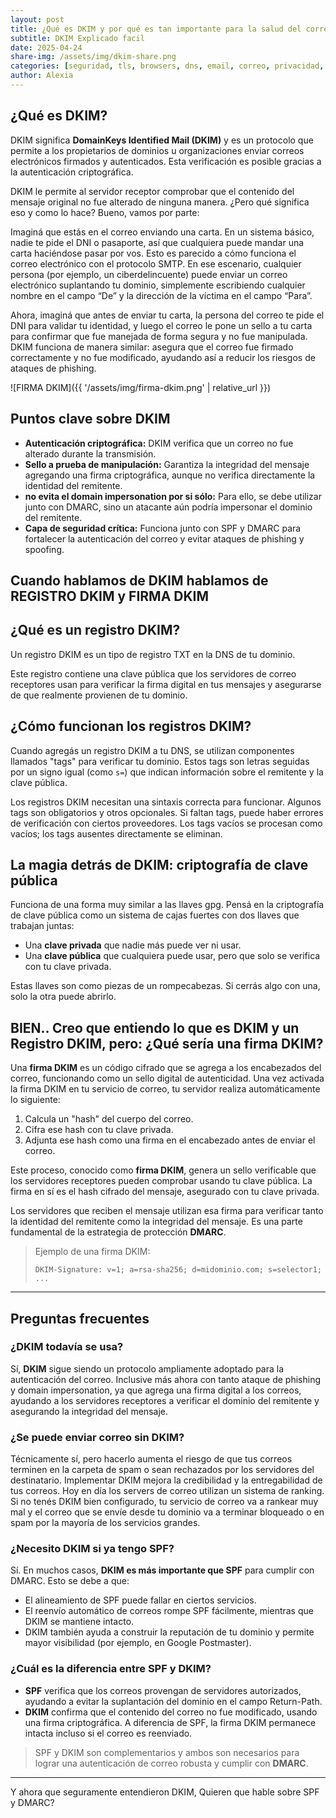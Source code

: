 ```yaml
---
layout: post
title: ¿Qué es DKIM y por qué es tan importante para la salud del correo electrónico? 
subtitle: DKIM Explicado facil
date: 2025-04-24
share-img: /assets/img/dkim-share.png
categories: [seguridad, tls, browsers, dns, email, correo, privacidad, web, ciberseguridad]
author: Alexia
---
```


## ¿Qué es DKIM?

DKIM significa **DomainKeys Identified Mail (DKIM)** y es un protocolo que permite a los propietarios de dominios u organizaciones enviar correos electrónicos firmados y autenticados. Esta 
verificación es posible gracias a la autenticación criptográfica.

DKIM le permite al servidor receptor comprobar que el contenido del mensaje original no fue alterado de ninguna manera. ¿Pero qué significa eso y como lo hace? Bueno, vamos por parte:

Imaginá que estás en el correo enviando una carta. En un sistema básico, nadie te pide el DNI o pasaporte, así que cualquiera puede mandar una carta haciéndose pasar por vos. Esto es parecido a 
cómo funciona el correo electrónico con el protocolo SMTP. En ese escenario, cualquier persona (por ejemplo, un ciberdelincuente) puede enviar un correo electrónico suplantando tu dominio, 
simplemente escribiendo cualquier nombre en el campo “De” y la dirección de la víctima en el campo “Para”.

Ahora, imaginá que antes de enviar tu carta, la persona del correo te pide el DNI para validar tu identidad, y luego el correo le pone un sello a tu carta para confirmar que fue manejada de forma 
segura y no fue manipulada. DKIM funciona de manera similar: asegura que el correo fue firmado correctamente y no fue modificado, ayudando así a reducir los riesgos de ataques de phishing.

![FIRMA DKIM]({{ '/assets/img/firma-dkim.png' | relative_url }})

## Puntos clave sobre DKIM

- **Autenticación criptográfica:** DKIM verifica que un correo no fue alterado durante la transmisión.
- **Sello a prueba de manipulación:** Garantiza la integridad del mensaje agregando una firma criptográfica, aunque no verifica directamente la identidad del remitente.
- **no evita el domain impersonation por si sólo:** Para ello, se debe utilizar junto con DMARC, sino un atacante aún podría impersonar el dominio del remitente.
- **Capa de seguridad crítica:** Funciona junto con SPF y DMARC para fortalecer la autenticación del correo y evitar ataques de phishing y spoofing.

## Cuando hablamos de DKIM hablamos de REGISTRO DKIM y FIRMA DKIM

## ¿Qué es un registro DKIM?

Un registro DKIM es un tipo de registro TXT en la DNS de tu dominio. 

Este registro contiene una clave pública que los servidores de correo receptores usan para verificar la firma digital en tus mensajes y asegurarse de que realmente provienen de tu dominio.

## ¿Cómo funcionan los registros DKIM?

Cuando agregás un registro DKIM a tu DNS, se utilizan componentes llamados "tags" para verificar tu dominio. Estos tags son letras seguidas por un signo igual (como `s=`) que indican información 
sobre el remitente y la clave pública.

Los registros DKIM necesitan una sintaxis correcta para funcionar. Algunos tags son obligatorios y otros opcionales. Si faltan tags, puede haber errores de verificación con ciertos proveedores. 
Los tags vacíos se procesan como vacíos; los tags ausentes directamente se eliminan.


## La magia detrás de DKIM: criptografía de clave pública

Funciona de una forma muy similar a las llaves gpg. Pensá en la criptografía de clave pública como un sistema de cajas fuertes con dos llaves que trabajan juntas:

- Una **clave privada** que nadie más puede ver ni usar.
- Una **clave pública** que cualquiera puede usar, pero que solo se verifica con tu clave privada.

Estas llaves son como piezas de un rompecabezas. Si cerrás algo con una, solo la otra puede abrirlo.

## BIEN.. Creo que entiendo lo que es DKIM y un Registro DKIM, pero: ¿Qué sería una firma DKIM?

Una **firma DKIM** es un código cifrado que se agrega a los encabezados del correo, funcionando como un sello digital de autenticidad. Una vez activada la firma DKIM en tu servicio de correo, tu 
servidor realiza automáticamente lo siguiente:

1. Calcula un "hash" del cuerpo del correo.
2. Cifra ese hash con tu clave privada.
3. Adjunta ese hash como una firma en el encabezado antes de enviar el correo.

Este proceso, conocido como **firma DKIM**, genera un sello verificable que los servidores receptores pueden comprobar usando tu clave pública. La firma en sí es el hash cifrado del mensaje, 
asegurado con tu clave privada.

Los servidores que reciben el mensaje utilizan esa firma para verificar tanto la identidad del remitente como la integridad del mensaje. Es una parte fundamental de la estrategia de protección 
**DMARC**.

> Ejemplo de una firma DKIM:
>
> `DKIM-Signature: v=1; a=rsa-sha256; d=midominio.com; s=selector1; ...`

---

## Preguntas frecuentes

### ¿DKIM todavía se usa?

Sí, **DKIM** sigue siendo un protocolo ampliamente adoptado para la autenticación del correo. Inclusive más ahora con tanto ataque de phishing y domain impersonation, ya que agrega una firma 
digital a los correos, ayudando a los servidores receptores a verificar el dominio del remitente y asegurando la integridad del mensaje.

### ¿Se puede enviar correo sin DKIM?

Técnicamente sí, pero hacerlo aumenta el riesgo de que tus correos terminen en la carpeta de spam o sean rechazados por los servidores del destinatario. Implementar DKIM mejora la credibilidad y 
la entregabilidad de tus correos. Hoy en día los servers de correo utilizan un sistema de ranking. Si no tenés DKIM bien configurado, tu servicio de correo va a rankear muy mal y el correo que se envíe desde tu dominio va a terminar bloqueado o en spam por la mayoría de los servicios grandes.

### ¿Necesito DKIM si ya tengo SPF?

Sí. En muchos casos, **DKIM es más importante que SPF** para cumplir con DMARC. Esto se debe a que:

- El alineamiento de SPF puede fallar en ciertos servicios.
- El reenvío automático de correos rompe SPF fácilmente, mientras que DKIM se mantiene intacto.
- DKIM también ayuda a construir la reputación de tu dominio y permite mayor visibilidad (por ejemplo, en Google Postmaster).

### ¿Cuál es la diferencia entre SPF y DKIM?

- **SPF** verifica que los correos provengan de servidores autorizados, ayudando a evitar la suplantación del dominio en el campo Return-Path.
- **DKIM** confirma que el contenido del correo no fue modificado, usando una firma criptográfica. A diferencia de SPF, la firma DKIM permanece intacta incluso si el correo es reenviado.

> SPF y DKIM son complementarios y ambos son necesarios para lograr una autenticación de correo robusta y cumplir con **DMARC**.

---

Y ahora que seguramente entendieron DKIM, Quieren que hable sobre SPF y DMARC?
